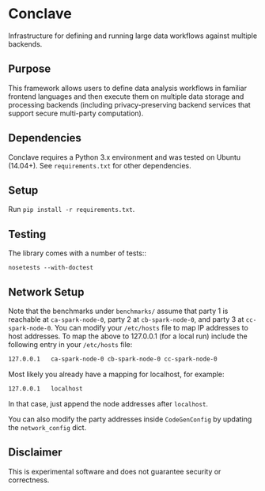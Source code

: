 # Conclave

Infrastructure for defining and running large data workflows against multiple backends.

## Purpose

This framework allows users to define data analysis workflows in familiar frontend languages and then execute them on multiple data storage and processing backends (including privacy-preserving backend services that support secure multi-party computation).

## Dependencies

Conclave requires a Python 3.x environment and was tested on Ubuntu (14.04+). See `requirements.txt` for other dependencies.

## Setup

Run `pip install -r requirements.txt`.

## Testing

The library comes with a number of tests::

    nosetests --with-doctest

## Network Setup

Note that the benchmarks under `benchmarks/` assume that party 1 is reachable at `ca-spark-node-0`, party 2 at `cb-spark-node-0`, and party 3 at `cc-spark-node-0`. You can modify your `/etc/hosts` file to map IP addresses to host addresses. To map the above to 127.0.0.1 (for a local run) include the following entry in your `/etc/hosts` file:

```bash
127.0.0.1	ca-spark-node-0 cb-spark-node-0 cc-spark-node-0
```

Most likely you already have a mapping for localhost, for example:

```bash
127.0.0.1	localhost
```

In that case, just append the node addresses after `localhost`.

You can also modify the party addresses inside `CodeGenConfig` by updating the `network_config` dict.

## Disclaimer

This is experimental software and does not guarantee security or correctness.
